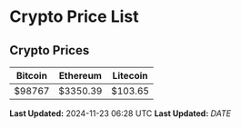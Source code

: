 # Crypto Price List

## Crypto Prices
| Bitcoin | Ethereum | Litecoin |
| ------- | -------- | -------- |
| $98767 | $3350.39 | $103.65 |
**Last Updated:** 2024-11-23 06:28 UTC
**Last Updated:** $DATE$
